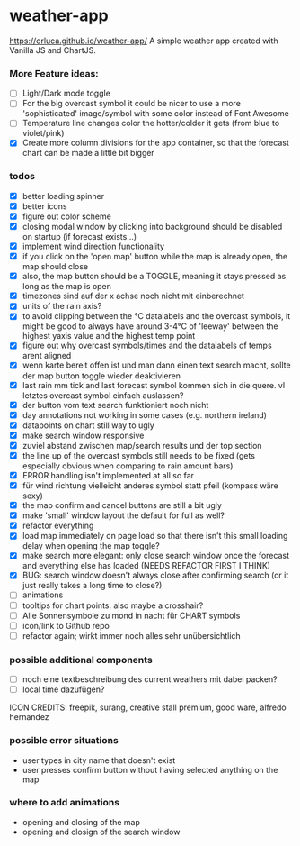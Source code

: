 # weather-app

https://orluca.github.io/weather-app/
A simple weather app created with Vanilla JS and ChartJS.

### More Feature ideas:

- [ ] Light/Dark mode toggle
- [ ] For the big overcast symbol it could be nicer to use a more 'sophisticated' image/symbol with some color instead of Font Awesome
- [ ] Temperature line changes color the hotter/colder it gets (from blue to violet/pink)
- [x] Create more column divisions for the app container, so that the forecast chart can be made a little bit bigger

### todos

- [x] better loading spinner
- [x] better icons
- [x] figure out color scheme
- [x] closing modal window by clicking into background should be disabled on startup (if forecast exists...)
- [x] implement wind direction functionality
- [x] if you click on the 'open map' button while the map is already open, the map should close
- [x] also, the map button should be a TOGGLE, meaning it stays pressed as long as the map is open
- [x] timezones sind auf der x achse noch nicht mit einberechnet
- [x] units of the rain axis?
- [x] to avoid clipping between the °C datalabels and the overcast symbols, it might be good to always have around 3-4°C of 'leeway' between the highest yaxis value and the highest temp point
- [x] figure out why overcast symbols/times and the datalabels of temps arent aligned
- [x] wenn karte bereit offen ist und man dann einen text search macht, sollte der map button toggle wieder deaktivieren
- [x] last rain mm tick and last forecast symbol kommen sich in die quere. vl letztes overcast symbol einfach auslassen?
- [x] der button vom text search funktioniert noch nicht
- [x] day annotations not working in some cases (e.g. northern ireland)
- [x] datapoints on chart still way to ugly
- [x] make search window responsive
- [x] zuviel abstand zwischen map/search results und der top section
- [x] the line up of the overcast symbols still needs to be fixed (gets especially obvious when comparing to rain amount bars)
- [x] ERROR handling isn't implemented at all so far
- [x] für wind richtung vielleicht anderes symbol statt pfeil (kompass wäre sexy)
- [x] the map confirm and cancel buttons are still a bit ugly
- [x] make 'small' window layout the default for full as well?
- [x] refactor everything
- [x] load map immediately on page load so that there isn't this small loading delay when opening the map toggle?
- [x] make search more elegant: only close search window once the forecast and everything else has loaded (NEEDS REFACTOR FIRST I THINK)
- [x] BUG: search window doesn't always close after confirming search (or it just really takes a long time to close?)
- [ ] animations
- [ ] tooltips for chart points. also maybe a crosshair?
- [ ] Alle Sonnensymbole zu mond in nacht für CHART symbols
- [ ] icon/link to Github repo
- [ ] refactor again; wirkt immer noch alles sehr unübersichtlich

### possible additional components

- [ ] noch eine textbeschreibung des current weathers mit dabei packen?
- [ ] local time dazufügen?

ICON CREDITS: freepik, surang, creative stall premium, good ware, alfredo hernandez

### possible error situations

- user types in city name that doesn't exist
- user presses confirm button without having selected anything on the map

### where to add animations

- opening and closing of the map
- opening and closign of the search window
